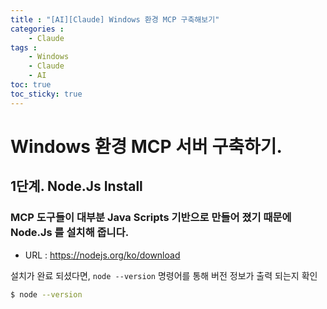 ```yaml
---
title : "[AI][Claude] Windows 환경 MCP 구축해보기"
categories : 
    - Claude
tags :
    - Windows
    - Claude
    - AI
toc: true
toc_sticky: true
---
```


# Windows 환경 MCP 서버 구축하기.

## 1단계. Node.Js Install
### MCP 도구들이 대부분 Java Scripts 기반으로 만들어 졌기 때문에 Node.Js 를 설치해 줍니다.
- URL : https://nodejs.org/ko/download

설치가 완료 되셨다면, `node --version` 명령어를 통해 버전 정보가 출력 되는지 확인

```bash
$ node --version
```

